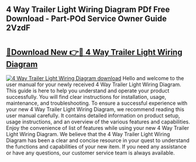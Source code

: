 ## 4 Way Trailer Light Wiring Diagram PDf Free Download - Part-POd Service Owner Guide 2VzdF

# <h2><a href="http://dfntmu.blite.top/?on=4+Way+Trailer+Light+Wiring+Diagram">🔗Download New 👉🔴 4 Way Trailer Light Wiring Diagram</a></h2>

[![4 Way Trailer Light Wiring Diagram download](https://i.imgur.com/lujVjoI.png)](http://dfntmu.blite.top/?on=4+Way+Trailer+Light+Wiring+Diagram)
Hello and welcome to the user manual for your newly received 4 Way Trailer Light Wiring Diagram. This guide is here to help you understand and operate your product successfully. You will find clear instructions for installation, usage, maintenance, and troubleshooting. To ensure a successful experience with your new 4 Way Trailer Light Wiring Diagram, we recommend reading this user manual carefully. It contains detailed information on product setup, usage instructions, and an overview of the various features and capabilities. Enjoy the convenience of list of features while using your new 4 Way Trailer Light Wiring Diagram. We believe that the 4 Way Trailer Light Wiring Diagram has been a clear and concise resource in your quest to understand the functions and capabilities of your new item. If you need any assistance or have any questions, our customer service team is always available.
